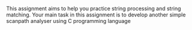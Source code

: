 This assignment aims to help you practice string processing and string matching. Your main task in 
this assignment is to develop another simple scanpath analyser using C programming language

